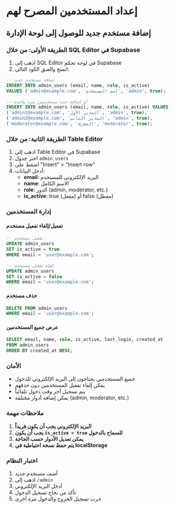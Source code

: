 # إعداد المستخدمين المصرح لهم

## إضافة مستخدم جديد للوصول إلى لوحة الإدارة

### الطريقة الأولى: من خلال SQL Editor في Supabase

1. اذهب إلى SQL Editor في لوحة تحكم Supabase
2. انسخ والصق الكود التالي:

```sql
-- إضافة مستخدم جديد
INSERT INTO admin_users (email, name, role, is_active)
VALUES ('admin@example.com', 'اسم المستخدم', 'admin', true);

-- أو إضافة عدة مستخدمين مرة واحدة
INSERT INTO admin_users (email, name, role, is_active) VALUES
('admin1@example.com', 'المدير الأول', 'admin', true),
('admin2@example.com', 'المدير الثاني', 'admin', true),
('moderator@example.com', 'المشرف', 'moderator', true);
```

### الطريقة الثانية: من خلال Table Editor

1. اذهب إلى Table Editor في Supabase
2. اختر جدول `admin_users`
3. اضغط على "Insert" > "Insert row"
4. أدخل البيانات:
   - **email**: البريد الإلكتروني للمستخدم
   - **name**: الاسم الكامل
   - **role**: الدور (admin, moderator, etc.)
   - **is_active**: true (مفعل) أو false (معطل)

### إدارة المستخدمين

#### تفعيل/إلغاء تفعيل مستخدم
```sql
-- تفعيل مستخدم
UPDATE admin_users 
SET is_active = true 
WHERE email = 'user@example.com';

-- إلغاء تفعيل مستخدم
UPDATE admin_users 
SET is_active = false 
WHERE email = 'user@example.com';
```

#### حذف مستخدم
```sql
DELETE FROM admin_users 
WHERE email = 'user@example.com';
```

#### عرض جميع المستخدمين
```sql
SELECT email, name, role, is_active, last_login, created_at
FROM admin_users
ORDER BY created_at DESC;
```

### الأمان

- جميع المستخدمين يحتاجون إلى البريد الإلكتروني للدخول
- يمكن إلغاء تفعيل المستخدمين دون حذفهم
- يتم تسجيل آخر وقت دخول تلقائياً
- يمكن إضافة أدوار مختلفة (admin, moderator, etc.)

### ملاحظات مهمة

1. **البريد الإلكتروني يجب أن يكون فريداً**
2. **يجب أن يكون `is_active = true` للسماح بالدخول**
3. **يمكن تعديل الأدوار حسب الحاجة**
4. **يتم حفظ نسخة احتياطية في localStorage**

### اختبار النظام

1. أضف مستخدم جديد
2. اذهب إلى `/admin`
3. أدخل البريد الإلكتروني
4. تأكد من نجاح تسجيل الدخول
5. جرب تسجيل الخروج والدخول مرة أخرى




